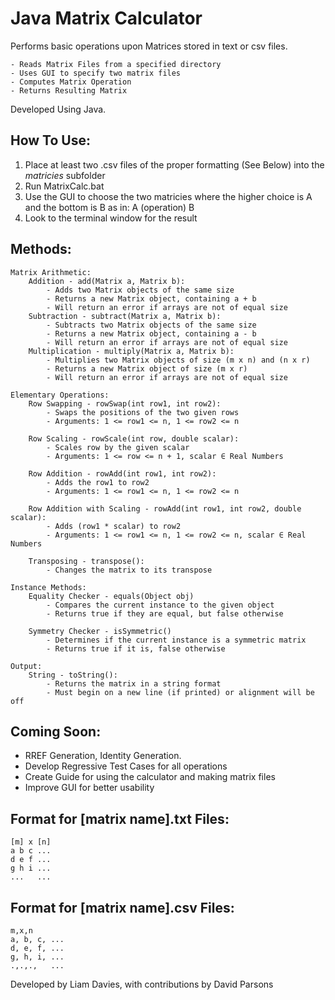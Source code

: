 # Java Matrix Calculator

Performs basic operations upon Matrices stored in text or csv files.

    - Reads Matrix Files from a specified directory
    - Uses GUI to specify two matrix files
    - Computes Matrix Operation
    - Returns Resulting Matrix

Developed Using Java.

## How To Use:
   1. Place at least two .csv files of the proper formatting (See Below) into the *matricies* subfolder
   2. Run MatrixCalc.bat
   3. Use the GUI to choose the two matricies where the higher choice is A and the bottom is B as in: A (operation) B
   4. Look to the terminal window for the result

## Methods:
    Matrix Arithmetic:
        Addition - add(Matrix a, Matrix b):
            - Adds two Matrix objects of the same size
            - Returns a new Matrix object, containing a + b
            - Will return an error if arrays are not of equal size
        Subtraction - subtract(Matrix a, Matrix b):
            - Subtracts two Matrix objects of the same size
            - Returns a new Matrix object, containing a - b
            - Will return an error if arrays are not of equal size
        Multiplication - multiply(Matrix a, Matrix b):
            - Multiplies two Matrix objects of size (m x n) and (n x r)
            - Returns a new Matrix object of size (m x r)
            - Will return an error if arrays are not of equal size

    Elementary Operations:
        Row Swapping - rowSwap(int row1, int row2):
            - Swaps the positions of the two given rows
            - Arguments: 1 <= row1 <= n, 1 <= row2 <= n

        Row Scaling - rowScale(int row, double scalar):
            - Scales row by the given scalar
            - Arguments: 1 <= row <= n + 1, scalar ∈ Real Numbers

        Row Addition - rowAdd(int row1, int row2):
            - Adds the row1 to row2
            - Arguments: 1 <= row1 <= n, 1 <= row2 <= n

        Row Addition with Scaling - rowAdd(int row1, int row2, double scalar):
            - Adds (row1 * scalar) to row2
            - Arguments: 1 <= row1 <= n, 1 <= row2 <= n, scalar ∈ Real Numbers

        Transposing - transpose():
            - Changes the matrix to its transpose

    Instance Methods:
        Equality Checker - equals(Object obj)
            - Compares the current instance to the given object
            - Returns true if they are equal, but false otherwise
        
        Symmetry Checker - isSymmetric()
            - Determines if the current instance is a symmetric matrix
            - Returns true if it is, false otherwise

    Output:
        String - toString():
            - Returns the matrix in a string format
            - Must begin on a new line (if printed) or alignment will be off

## Coming Soon:

  - RREF Generation, Identity Generation.
  - Develop Regressive Test Cases for all operations
  - Create Guide for using the calculator and making matrix files
  - Improve GUI for better usability

## Format for [matrix name].txt Files:

    [m] x [n]
    a b c ...
    d e f ...
    g h i ...
    ...   ...

## Format for [matrix name].csv Files:

    m,x,n
    a, b, c, ...
    d, e, f, ...
    g, h, i, ...
    .,.,.,   ...



Developed by Liam Davies, with contributions by David Parsons
